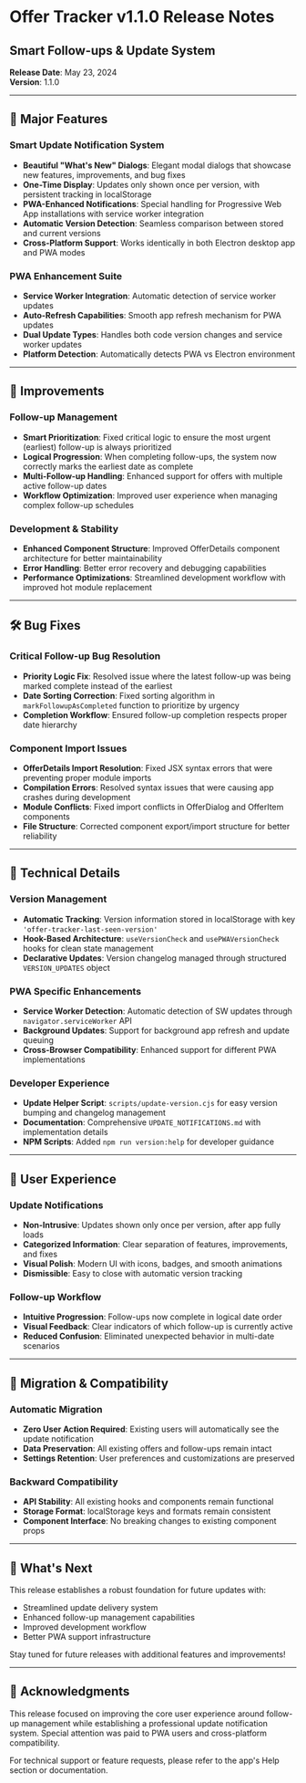 # Offer Tracker v1.1.0 Release Notes
## Smart Follow-ups & Update System

**Release Date**: May 23, 2024  
**Version**: 1.1.0

---

## 🎉 Major Features

### Smart Update Notification System
- **Beautiful "What's New" Dialogs**: Elegant modal dialogs that showcase new features, improvements, and bug fixes
- **One-Time Display**: Updates only shown once per version, with persistent tracking in localStorage
- **PWA-Enhanced Notifications**: Special handling for Progressive Web App installations with service worker integration
- **Automatic Version Detection**: Seamless comparison between stored and current versions
- **Cross-Platform Support**: Works identically in both Electron desktop app and PWA modes

### PWA Enhancement Suite
- **Service Worker Integration**: Automatic detection of service worker updates
- **Auto-Refresh Capabilities**: Smooth app refresh mechanism for PWA updates
- **Dual Update Types**: Handles both code version changes and service worker updates
- **Platform Detection**: Automatically detects PWA vs Electron environment

---

## 🚀 Improvements

### Follow-up Management
- **Smart Prioritization**: Fixed critical logic to ensure the most urgent (earliest) follow-up is always prioritized
- **Logical Progression**: When completing follow-ups, the system now correctly marks the earliest date as complete
- **Multi-Follow-up Handling**: Enhanced support for offers with multiple active follow-up dates
- **Workflow Optimization**: Improved user experience when managing complex follow-up schedules

### Development & Stability
- **Enhanced Component Structure**: Improved OfferDetails component architecture for better maintainability
- **Error Handling**: Better error recovery and debugging capabilities
- **Performance Optimizations**: Streamlined development workflow with improved hot module replacement

---

## 🛠️ Bug Fixes

### Critical Follow-up Bug Resolution
- **Priority Logic Fix**: Resolved issue where the latest follow-up was being marked complete instead of the earliest
- **Date Sorting Correction**: Fixed sorting algorithm in `markFollowupAsCompleted` function to prioritize by urgency
- **Completion Workflow**: Ensured follow-up completion respects proper date hierarchy

### Component Import Issues
- **OfferDetails Import Resolution**: Fixed JSX syntax errors that were preventing proper module imports
- **Compilation Errors**: Resolved syntax issues that were causing app crashes during development
- **Module Conflicts**: Fixed import conflicts in OfferDialog and OfferItem components
- **File Structure**: Corrected component export/import structure for better reliability

---

## 🔧 Technical Details

### Version Management
- **Automatic Tracking**: Version information stored in localStorage with key `'offer-tracker-last-seen-version'`
- **Hook-Based Architecture**: `useVersionCheck` and `usePWAVersionCheck` hooks for clean state management
- **Declarative Updates**: Version changelog managed through structured `VERSION_UPDATES` object

### PWA Specific Enhancements
- **Service Worker Detection**: Automatic detection of SW updates through `navigator.serviceWorker` API
- **Background Updates**: Support for background app refresh and update queuing
- **Cross-Browser Compatibility**: Enhanced support for different PWA implementations

### Developer Experience
- **Update Helper Script**: `scripts/update-version.cjs` for easy version bumping and changelog management
- **Documentation**: Comprehensive `UPDATE_NOTIFICATIONS.md` with implementation details
- **NPM Scripts**: Added `npm run version:help` for developer guidance

---

## 📱 User Experience

### Update Notifications
- **Non-Intrusive**: Updates shown only once per version, after app fully loads
- **Categorized Information**: Clear separation of features, improvements, and fixes
- **Visual Polish**: Modern UI with icons, badges, and smooth animations
- **Dismissible**: Easy to close with automatic version tracking

### Follow-up Workflow
- **Intuitive Progression**: Follow-ups now complete in logical date order
- **Visual Feedback**: Clear indicators of which follow-up is currently active
- **Reduced Confusion**: Eliminated unexpected behavior in multi-date scenarios

---

## 🔄 Migration & Compatibility

### Automatic Migration
- **Zero User Action Required**: Existing users will automatically see the update notification
- **Data Preservation**: All existing offers and follow-ups remain intact
- **Settings Retention**: User preferences and customizations are preserved

### Backward Compatibility
- **API Stability**: All existing hooks and components remain functional
- **Storage Format**: localStorage keys and formats remain consistent
- **Component Interface**: No breaking changes to existing component props

---

## 🎯 What's Next

This release establishes a robust foundation for future updates with:
- Streamlined update delivery system
- Enhanced follow-up management capabilities  
- Improved development workflow
- Better PWA support infrastructure

Stay tuned for future releases with additional features and improvements!

---

## 🙏 Acknowledgments

This release focused on improving the core user experience around follow-up management while establishing a professional update notification system. Special attention was paid to PWA users and cross-platform compatibility.

For technical support or feature requests, please refer to the app's Help section or documentation. 